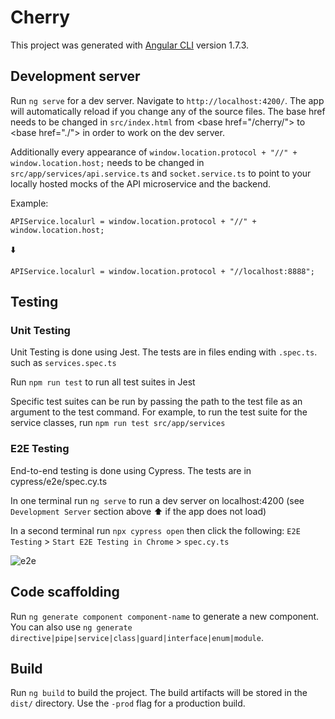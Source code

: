 # Cherry

This project was generated with [Angular CLI](https://github.com/angular/angular-cli) version 1.7.3.

## Development server

Run `ng serve` for a dev server. Navigate to `http://localhost:4200/`. The app will automatically reload if you change any of the source files. The base href needs to be changed in `src/index.html` from \<base href="/cherry/"\> to \<base href="./"\> in order to work on the dev server. 

Additionally every appearance of `window.location.protocol + "//" + window.location.host;` needs to be changed in `src/app/services/api.service.ts` and `socket.service.ts` to point to your locally hosted mocks of the API microservice and the backend.

Example:

`APIService.localurl = window.location.protocol + "//" + window.location.host;` 

⬇️ 

`APIService.localurl = window.location.protocol + "//localhost:8888";`


## Testing
### Unit Testing
Unit Testing is done using Jest. The tests are in files  ending with `.spec.ts`. 
such as `services.spec.ts`

Run `npm run test` to run all test suites in Jest

Specific test suites can be run by passing the path to the test file as an argument to the test command. For example, to run the test suite for the service classes, run `npm run test src/app/services`


### E2E Testing
End-to-end testing is done using Cypress. The tests are in cypress/e2e/spec.cy.ts

In one terminal run `ng serve` to run a dev server on localhost:4200 (see `Development Server` section above :arrow_up: if the app does not load)

In a second terminal run `npx cypress open` then click the following: `E2E Testing` > `Start E2E Testing in Chrome` > `spec.cy.ts`

![e2e](https://github.com/byuoitav/touchpanel-ui-microservice/assets/13169205/cc613954-5c09-4195-b0bd-1d45034c4072)

## Code scaffolding

Run `ng generate component component-name` to generate a new component. You can also use `ng generate directive|pipe|service|class|guard|interface|enum|module`.

## Build

Run `ng build` to build the project. The build artifacts will be stored in the `dist/` directory. Use the `-prod` flag for a production build.

